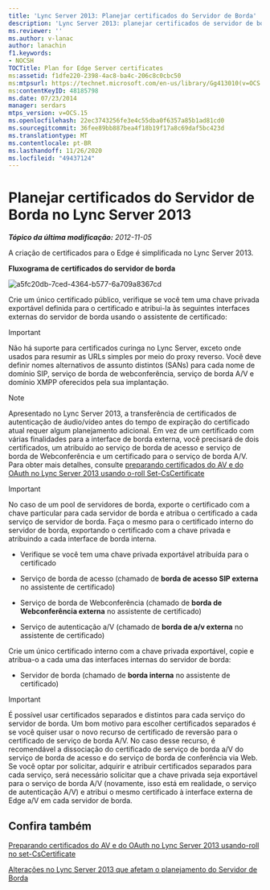 ```yaml
---
title: 'Lync Server 2013: Planejar certificados do Servidor de Borda'
description: 'Lync Server 2013: planejar certificados de servidor de borda.'
ms.reviewer: ''
ms.author: v-lanac
author: lanachin
f1.keywords:
- NOCSH
TOCTitle: Plan for Edge Server certificates
ms:assetid: f1dfe220-2398-4ac8-ba4c-206c8c0cbc50
ms:mtpsurl: https://technet.microsoft.com/en-us/library/Gg413010(v=OCS.15)
ms:contentKeyID: 48185798
ms.date: 07/23/2014
manager: serdars
mtps_version: v=OCS.15
ms.openlocfilehash: 22ec3743256fe3e4c55dba0f6357a85b1ad81cd0
ms.sourcegitcommit: 36fee89bb887bea4f18b19f17a8c69daf5bc423d
ms.translationtype: MT
ms.contentlocale: pt-BR
ms.lasthandoff: 11/26/2020
ms.locfileid: "49437124"
---
```

# <a name="plan-for-edge-server-certificates-in-lync-server-2013"></a>Planejar certificados do Servidor de Borda no Lync Server 2013

<div data-xmlns="http://www.w3.org/1999/xhtml">

<div class="topic" data-xmlns="http://www.w3.org/1999/xhtml" data-msxsl="urn:schemas-microsoft-com:xslt" data-cs="https://msdn.microsoft.com/">

<div data-asp="https://msdn2.microsoft.com/asp">



</div>

<div id="mainSection">

<div id="mainBody">

<span> </span>

_**Tópico da última modificação:** 2012-11-05_

A criação de certificados para o Edge é simplificada no Lync Server 2013.

**Fluxograma de certificados do servidor de borda**

![a5fc20db-7ced-4364-b577-6a709a8367cd](images/Gg413010.a5fc20db-7ced-4364-b577-6a709a8367cd(OCS.15).jpg "a5fc20db-7ced-4364-b577-6a709a8367cd")

Crie um único certificado público, verifique se você tem uma chave privada exportável definida para o certificado e atribui-la às seguintes interfaces externas do servidor de borda usando o assistente de certificado:

<div>


> [!IMPORTANT]  
> Não há suporte para certificados curinga no Lync Server, exceto onde usados para resumir as URLs simples por meio do proxy reverso. Você deve definir nomes alternativos de assunto distintos (SANs) para cada nome de domínio SIP, serviço de borda de webconferência, serviço de borda A/V e domínio XMPP oferecidos pela sua implantação.



</div>

<div>


> [!NOTE]  
> Apresentado no Lync Server 2013, a transferência de certificados de autenticação de áudio/vídeo antes do tempo de expiração do certificado atual requer algum planejamento adicional. Em vez de um certificado com várias finalidades para a interface de borda externa, você precisará de dois certificados, um atribuído ao serviço de borda de acesso e serviço de borda de Webconferência e um certificado para o serviço de borda A/V. Para obter mais detalhes, consulte <A href="lync-server-2013-staging-av-and-oauth-certificates-using-roll-in-https://docs.microsoft.com/powershell/module/skype/Set-CsCertificate">preparando certificados do AV e do OAuth no Lync Server 2013 usando o-roll Set-CsCertificate</A>



</div>

<div>


> [!IMPORTANT]  
> No caso de um pool de servidores de borda, exporte o certificado com a chave particular para cada servidor de borda e atribua o certificado a cada serviço de servidor de borda. Faça o mesmo para o certificado interno do servidor de borda, exportando o certificado com a chave privada e atribuindo a cada interface de borda interna.



</div>

  - Verifique se você tem uma chave privada exportável atribuída para o certificado

  - Serviço de borda de acesso (chamado de **borda de acesso SIP externa** no assistente de certificado)

  - Serviço de borda de Webconferência (chamado de **borda de Webconferência externa** no assistente de certificado)

  - Serviço de autenticação a/V (chamado de **borda de a/v externa** no assistente de certificado)

Crie um único certificado interno com a chave privada exportável, copie e atribua-o a cada uma das interfaces internas do servidor de borda:

  - Servidor de borda (chamado de **borda interna** no assistente de certificado)

<div>


> [!IMPORTANT]  
> É possível usar certificados separados e distintos para cada serviço do servidor de borda. Um bom motivo para escolher certificados separados é se você quiser usar o novo recurso de certificado de reversão para o certificado de serviço de borda A/V. No caso desse recurso, é recomendável a dissociação do certificado de serviço de borda a/V do serviço de borda de acesso e do serviço de borda de conferência via Web. Se você optar por solicitar, adquirir e atribuir certificados separados para cada serviço, será necessário solicitar que a chave privada seja exportável para o serviço de borda A/V (novamente, isso está em realidade, o serviço de autenticação A/V) e atribui o mesmo certificado à interface externa de Edge a/V em cada servidor de borda.



</div>

<div>

## <a name="see-also"></a>Confira também


[Preparando certificados do AV e do OAuth no Lync Server 2013 usando-roll no set-CsCertificate](lync-server-2013-staging-av-and-oauth-certificates-using-roll-in-https://docs.microsoft.com/powershell/module/skype/Set-CsCertificate)  


[Alterações no Lync Server 2013 que afetam o planejamento do Servidor de Borda](lync-server-2013-changes-in-lync-server-that-affect-edge-server-planning.md)  
  

</div>

</div>

<span> </span>

</div>

</div>

</div>

